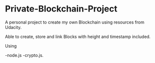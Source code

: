# Private-Blockchain-Project
A personal project to create my own Blockchain using resources from Udacity.

Able to create, store and link Blocks with height and timestamp included.

Using

-node.js 
-crypto.js.
